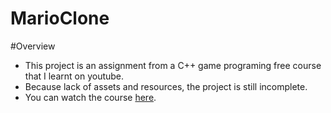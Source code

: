 # MarioClone

#Overview
- This project is an assignment from a C++ game programing free course that I learnt on youtube.
- Because lack of assets and resources, the project is still incomplete.
- You can watch the course [here](https://www.youtube.com/watch?v=S7lXSihz0ac&list=PL_xRyXins848nDj2v-TJYahzvs-XW9sVV).
